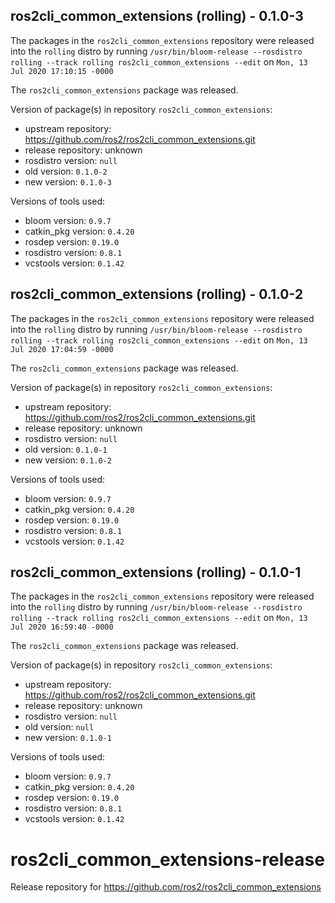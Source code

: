 ## ros2cli_common_extensions (rolling) - 0.1.0-3

The packages in the `ros2cli_common_extensions` repository were released into the `rolling` distro by running `/usr/bin/bloom-release --rosdistro rolling --track rolling ros2cli_common_extensions --edit` on `Mon, 13 Jul 2020 17:10:15 -0000`

The `ros2cli_common_extensions` package was released.

Version of package(s) in repository `ros2cli_common_extensions`:

- upstream repository: https://github.com/ros2/ros2cli_common_extensions.git
- release repository: unknown
- rosdistro version: `null`
- old version: `0.1.0-2`
- new version: `0.1.0-3`

Versions of tools used:

- bloom version: `0.9.7`
- catkin_pkg version: `0.4.20`
- rosdep version: `0.19.0`
- rosdistro version: `0.8.1`
- vcstools version: `0.1.42`


## ros2cli_common_extensions (rolling) - 0.1.0-2

The packages in the `ros2cli_common_extensions` repository were released into the `rolling` distro by running `/usr/bin/bloom-release --rosdistro rolling --track rolling ros2cli_common_extensions --edit` on `Mon, 13 Jul 2020 17:04:59 -0000`

The `ros2cli_common_extensions` package was released.

Version of package(s) in repository `ros2cli_common_extensions`:

- upstream repository: https://github.com/ros2/ros2cli_common_extensions.git
- release repository: unknown
- rosdistro version: `null`
- old version: `0.1.0-1`
- new version: `0.1.0-2`

Versions of tools used:

- bloom version: `0.9.7`
- catkin_pkg version: `0.4.20`
- rosdep version: `0.19.0`
- rosdistro version: `0.8.1`
- vcstools version: `0.1.42`


## ros2cli_common_extensions (rolling) - 0.1.0-1

The packages in the `ros2cli_common_extensions` repository were released into the `rolling` distro by running `/usr/bin/bloom-release --rosdistro rolling --track rolling ros2cli_common_extensions --edit` on `Mon, 13 Jul 2020 16:59:40 -0000`

The `ros2cli_common_extensions` package was released.

Version of package(s) in repository `ros2cli_common_extensions`:

- upstream repository: https://github.com/ros2/ros2cli_common_extensions.git
- release repository: unknown
- rosdistro version: `null`
- old version: `null`
- new version: `0.1.0-1`

Versions of tools used:

- bloom version: `0.9.7`
- catkin_pkg version: `0.4.20`
- rosdep version: `0.19.0`
- rosdistro version: `0.8.1`
- vcstools version: `0.1.42`


# ros2cli_common_extensions-release
Release repository for https://github.com/ros2/ros2cli_common_extensions
